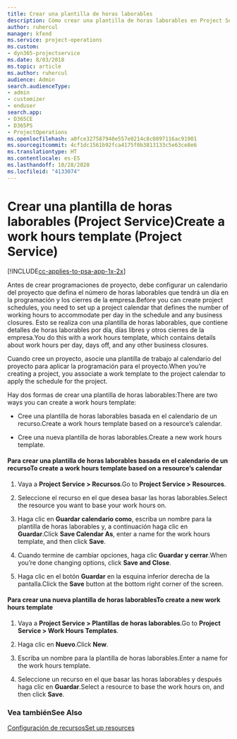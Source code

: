 ```yaml
---
title: Crear una plantilla de horas laborables
description: Cómo crear una plantilla de horas laborables en Project Service
author: ruhercul
manager: kfend
ms.service: project-operations
ms.custom:
- dyn365-projectservice
ms.date: 8/03/2018
ms.topic: article
ms.author: ruhercul
audience: Admin
search.audienceType:
- admin
- customizer
- enduser
search.app:
- D365CE
- D365PS
- ProjectOperations
ms.openlocfilehash: a0fce327587940e557e0214c8c0897116ac91901
ms.sourcegitcommit: 4cf1dc1561b92fca4175f0b3813133c5e63ce8e6
ms.translationtype: HT
ms.contentlocale: es-ES
ms.lasthandoff: 10/28/2020
ms.locfileid: "4133074"
---
```

# <a name="create-a-work-hours-template-project-service"></a><span data-ttu-id="69b7f-103">Crear una plantilla de horas laborables (Project Service)</span><span class="sxs-lookup"><span data-stu-id="69b7f-103">Create a work hours template (Project Service)</span></span>

[!INCLUDE[cc-applies-to-psa-app-1x-2x](../includes/cc-applies-to-psa-app-1x-2x.md)]

<span data-ttu-id="69b7f-104">Antes de crear programaciones de proyecto, debe configurar un calendario del proyecto que defina el número de horas laborables que tendrá un día en la programación y los cierres de la empresa.</span><span class="sxs-lookup"><span data-stu-id="69b7f-104">Before you can create project schedules, you need to set up a project calendar that defines the number of working hours to accommodate per day in the schedule and any business closures.</span></span> <span data-ttu-id="69b7f-105">Esto se realiza con una plantilla de horas laborables, que contiene detalles de horas laborables por día, días libres y otros cierres de la empresa.</span><span class="sxs-lookup"><span data-stu-id="69b7f-105">You do this with a work hours template, which contains details about work hours per day, days off, and any other business closures.</span></span>  
  
 <span data-ttu-id="69b7f-106">Cuando cree un proyecto, asocie una plantilla de trabajo al calendario del proyecto para aplicar la programación para el proyecto.</span><span class="sxs-lookup"><span data-stu-id="69b7f-106">When you’re creating a project, you associate a work template to the project calendar to apply the schedule for the project.</span></span>  
  
 <span data-ttu-id="69b7f-107">Hay dos formas de crear una plantilla de horas laborables:</span><span class="sxs-lookup"><span data-stu-id="69b7f-107">There are two ways you can create a work hours template:</span></span>  
  
-   <span data-ttu-id="69b7f-108">Cree una plantilla de horas laborables basada en el calendario de un recurso.</span><span class="sxs-lookup"><span data-stu-id="69b7f-108">Create a work hours template based on a resource’s calendar.</span></span>  
  
-   <span data-ttu-id="69b7f-109">Cree una nueva plantilla de horas laborables.</span><span class="sxs-lookup"><span data-stu-id="69b7f-109">Create a new work hours template.</span></span>  
  
#### <a name="to-create-a-work-hours-template-based-on-a-resources-calendar"></a><span data-ttu-id="69b7f-110">Para crear una plantilla de horas laborables basada en el calendario de un recurso</span><span class="sxs-lookup"><span data-stu-id="69b7f-110">To create a work hours template based on a resource’s calendar</span></span>  
  
1.  <span data-ttu-id="69b7f-111">Vaya a **Project Service > Recursos**.</span><span class="sxs-lookup"><span data-stu-id="69b7f-111">Go to **Project Service > Resources**.</span></span>  
  
2.  <span data-ttu-id="69b7f-112">Seleccione el recurso en el que desea basar las horas laborables.</span><span class="sxs-lookup"><span data-stu-id="69b7f-112">Select the resource you want to base your work hours on.</span></span>  
  
3.  <span data-ttu-id="69b7f-113">Haga clic en **Guardar calendario como**, escriba un nombre para la plantilla de horas laborables y, a continuación haga clic en **Guardar**.</span><span class="sxs-lookup"><span data-stu-id="69b7f-113">Click **Save Calendar As**, enter a name for the work hours template, and then click **Save**.</span></span>  
  
4.  <span data-ttu-id="69b7f-114">Cuando termine de cambiar opciones, haga clic **Guardar y cerrar**.</span><span class="sxs-lookup"><span data-stu-id="69b7f-114">When you’re done changing options, click **Save and Close**.</span></span>  
  
5.  <span data-ttu-id="69b7f-115">Haga clic en el botón **Guardar** en la esquina inferior derecha de la pantalla.</span><span class="sxs-lookup"><span data-stu-id="69b7f-115">Click the **Save** button at the bottom right corner of the screen.</span></span>  
  
#### <a name="to-create-a-new-work-hours-template"></a><span data-ttu-id="69b7f-116">Para crear una nueva plantilla de horas laborables</span><span class="sxs-lookup"><span data-stu-id="69b7f-116">To create a new work hours template</span></span>  
  
1.  <span data-ttu-id="69b7f-117">Vaya a **Project Service > Plantillas de horas laborables**.</span><span class="sxs-lookup"><span data-stu-id="69b7f-117">Go to **Project Service > Work Hours Templates**.</span></span>  
  
2.  <span data-ttu-id="69b7f-118">Haga clic en **Nuevo**.</span><span class="sxs-lookup"><span data-stu-id="69b7f-118">Click **New**.</span></span>  
  
3.  <span data-ttu-id="69b7f-119">Escriba un nombre para la plantilla de horas laborables.</span><span class="sxs-lookup"><span data-stu-id="69b7f-119">Enter a name for the work hours template.</span></span>  
  
4.  <span data-ttu-id="69b7f-120">Seleccione un recurso en el que basar las horas laborables y después haga clic en **Guardar**.</span><span class="sxs-lookup"><span data-stu-id="69b7f-120">Select a resource to base the work hours on, and then click **Save**.</span></span>  
  
### <a name="see-also"></a><span data-ttu-id="69b7f-121">Vea también</span><span class="sxs-lookup"><span data-stu-id="69b7f-121">See Also</span></span>  
 [<span data-ttu-id="69b7f-122">Configuración de recursos</span><span class="sxs-lookup"><span data-stu-id="69b7f-122">Set up resources</span></span>](../psa/set-up-resources.md)
